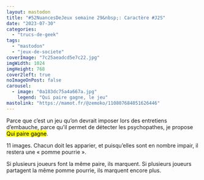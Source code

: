 ```yaml
---
layout: mastodon
title: "#52NuancesDeJeux semaine 29&nbsp;: Caractère #J2S"
date: "2023-07-30"
categories: 
  - "trucs-de-geek"
tags: 
  - "mastodon"
  - "jeux-de-societe"
coverImage: "7c25aeadcd5e7c22.jpg"
imgWidth: 1024
imgHeight: 768
cover2left: true
noImageOnPost: false
carousel: 
  - image: "0a183dc75a4a667a.jpg"
    legend: "Qui paire gagne, le jeu"
mastolink: "https://mamot.fr/@zemoko/110807684051626446"
---
```


Parce que c’est un jeu qu’on devrait imposer lors des entretiens d’embauche, parce qu’il permet de détecter les psychopathes, je propose <mark>Qui paire gagne</mark>.

11 images. Chacun doit les apparier, et puisqu’elles sont en nombre impair, il restera une «&nbsp;pomme pourrie&nbsp;».

Si plusieurs joueurs font la même paire, ils marquent. Si plusieurs joueurs partagent la même pomme pourrie, ils marquent encore plus.

